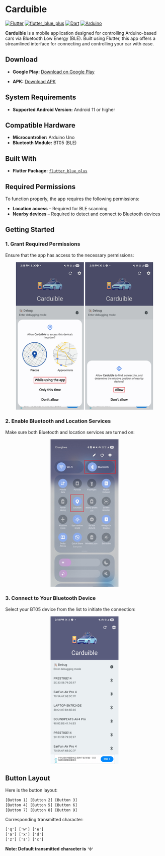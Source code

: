 # Carduible

[![Flutter](https://img.shields.io/badge/Flutter-02569B.svg?logo=flutter&logoColor=white)](https://flutter.dev/)
[![flutter_blue_plus](https://img.shields.io/badge/flutter__blue__plus-02569B.svg?logo=flutter&logoColor=white)](https://pub.dev/packages/flutter_blue_plus)
[![Dart](https://img.shields.io/badge/Dart-0175C2.svg?logo=dart&logoColor=white)](https://dart.dev/)
[![Arduino](https://img.shields.io/badge/Arduino-00979D.svg?logo=arduino&logoColor=white)](https://www.arduino.cc/)  

**Carduible** is a mobile application designed for controlling Arduino-based cars via Bluetooth Low Energy (BLE). Built using Flutter, this app offers a streamlined interface for connecting and controlling your car with ease.

## Download

* **Google Play:**
  [Download on Google Play](https://play.google.com/store/apps/details?id=com.liuutin9.arduino_car_bluetooth_controller_ble)

* **APK:**
  [Download APK](https://github.com/liuutin9/Carduible/releases)

## System Requirements

* **Supported Android Version:** Android 11 or higher

## Compatible Hardware

* **Microcontroller:** Arduino Uno
* **Bluetooth Module:** BT05 (BLE)

## Built With

* **Flutter Package:** [`flutter_blue_plus`](https://pub.dev/packages/flutter_blue_plus)

## Required Permissions

To function properly, the app requires the following permissions:

* **Location access** – Required for BLE scanning
* **Nearby devices** – Required to detect and connect to Bluetooth devices

## Getting Started

### 1. Grant Required Permissions

Ensure that the app has access to the necessary permissions:

<div align="center">
    <img src="readme_pictures/Screenshot_Permission_Location.jpg" width="216">
    <img src="readme_pictures/Screenshot_Permission_Nearby_Devices.jpg" width="216">
</div>

### 2. Enable Bluetooth and Location Services

Make sure both Bluetooth and location services are turned on:

<div align="center">
    <img src="readme_pictures/Screenshot_Turn_On_Services.jpg" width="216">
</div>

### 3. Connect to Your Bluetooth Device

Select your BT05 device from the list to initiate the connection:

<div align="center">
    <img src="readme_pictures/Screenshot_Device_List.jpg" width="216">
</div>

## Button Layout

Here is the button layout:
```
[Button 1] [Button 2] [Button 3] 
[Button 4] [Button 5] [Button 6] 
[Button 7] [Button 8] [Button 9]
```

Corresponding transmitted character:
```
['q'] ['w'] ['e'] 
['a'] ['x'] ['d'] 
['z'] ['s'] ['c'] 
```

**Note: Default transmitted character is `'0'`**
